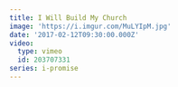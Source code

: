 ```yaml
---
title: I Will Build My Church
image: 'https://i.imgur.com/MuLYIpM.jpg'
date: '2017-02-12T09:30:00.000Z'
video:
  type: vimeo
  id: 203707331
series: i-promise
---
```


